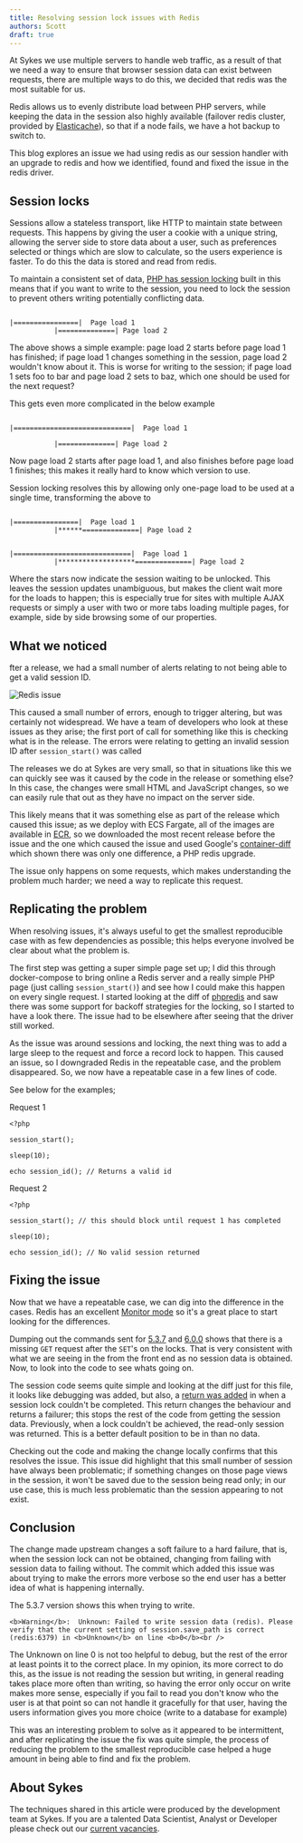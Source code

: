 ```yaml
---
title: Resolving session lock issues with Redis
authors: Scott
draft: true
---
```


At Sykes we use multiple servers to handle web traffic, as a result of that we need a way to ensure that browser session data can exist between requests, there are multiple ways to do this, we decided that redis was the most suitable for us.

Redis allows us to evenly distribute load between PHP servers, while keeping the data in the session also highly available (failover redis cluster, provided by [Elasticache](https://aws.amazon.com/elasticache/)), so that if a node fails, we have a hot backup to switch to.

This blog explores an issue we had using redis as our session handler with an upgrade to redis and how we identified, found and fixed the issue in the redis driver.


## Session locks

Sessions allow a stateless transport, like HTTP to maintain state between requests. This happens by giving the user a cookie with a unique string, allowing the server side to store data about a user, such as preferences selected or things which are slow to calculate, so the users experience is faster. To do this the data is stored and read from redis.

To maintain a consistent set of data, [PHP has session locking](https://www.php.net/manual/en/features.session.security.management.php#features.session.security.management.session-locking) built in this means that if you want to write to the session, you need to lock the session to prevent others writing potentially conflicting data.

```

|================|  Page load 1  
           |==============| Page load 2
```
The above shows a simple example: page load 2 starts before page load 1 has finished; if page load 1 changes something in the session, page load 2 wouldn't know about it. This is worse for writing to the session; if page load 1 sets foo to bar and page load 2 sets to baz, which one should be used for the next request?

This gets even more complicated in the below example

```

|=============================|  Page load 1  

           |==============| Page load 2
```

Now page load 2 starts after page load 1, and also finishes before page load 1 finishes; this makes it really hard to know which version to use.

Session locking resolves this by allowing only one-page load to be used at a single time, transforming the above to

```

|================|  Page load 1  
           |******==============| Page load 2  
  
  
|=============================|  Page load 1  
           |*******************==============| Page load 2
```
Where the stars now indicate the session waiting to be unlocked. This leaves the session updates unambiguous, but makes the client wait more for the loads to happen; this is especially true for sites with multiple AJAX requests or simply a user with two or more tabs loading multiple pages, for example, side by side browsing some of our properties.


## What we noticed

fter a release, we had a small number of alerts relating to not being able to get a valid session ID.

![Redis issue](/img/postimages/redis-issue/errors.png)

This caused a small number of errors, enough to trigger altering, but was certainly not widespread. We have a team of developers who look at these issues as they arise; the first port of call for something like this is checking what is in the release. The errors were relating to getting an invalid session ID after `session_start()` was called

The releases we do at Sykes are very small, so that in situations like this we can quickly see was it caused by the code in the release or something else? In this case, the changes were small HTML and JavaScript changes, so we can easily rule that out as they have no impact on the server side.

This likely means that it was something else as part of the release which caused this issue; as we deploy with ECS Fargate, all of the images are available in [ECR](https://docs.aws.amazon.com/AmazonECR/latest/userguide/what-is-ecr.html), so we downloaded the most recent release before the issue and the one which caused the issue and used Google's [container-diff](https://github.com/GoogleContainerTools/container-diff) which shown there was only one difference, a PHP redis upgrade.

The issue only happens on some requests, which makes understanding the problem much harder; we need a way to replicate this request.

## Replicating the problem

When resolving issues, it's always useful to get the smallest reproducible case with as few dependencies as possible; this helps everyone involved be clear about what the problem is.

The first step was getting a super simple page set up; I did this through docker-compose to bring online a Redis server and a really simple PHP page (just calling `session_start()`) and see how I could make this happen on every single request. I started looking at the diff of [phpredis](https://github.com/phpredis/phpredis/compare/6.0.0...5.3.7) and saw there was some support for backoff strategies for the locking, so I started to have a look there. The issue had to be elsewhere after seeing that the driver still worked.

As the issue was around sessions and locking, the next thing was to add a large sleep to the request and force a record lock to happen. This caused an issue, so I downgraded Redis in the repeatable case, and the problem disappeared. So, we now have a repeatable case in a few lines of code.

See below for the examples;

Request 1
```
<?php

session_start();

sleep(10);

echo session_id(); // Returns a valid id
```

Request 2

```
<?php

session_start(); // this should block until request 1 has completed

sleep(10);

echo session_id(); // No valid session returned
```

## Fixing the issue

Now that we have a repeatable case, we can dig into the difference in the cases. Redis has an excellent [Monitor mode](https://redis.io/commands/monitor/) so it's a great place to start looking for the differences. 

Dumping out the commands sent for [5.3.7](https://github.com/exussum12/redis-issue/blob/master/5.3.7) and [6.0.0](https://github.com/exussum12/redis-issue/blob/master/6.0.0) shows that there is a missing `GET` request after the `SET`'s on the locks. That is very consistent with what we are seeing in the from the front end as no session data is obtained. Now, to look into the code to see whats going on.

The session code seems quite simple and looking at the diff just for this file, it looks like debugging was added, but also, a [return was added](https://github.com/phpredis/phpredis/commit/687a0b405051adada1ff460a3863d0f85cd6e98a#diff-d7896829bc47f45d33720c352a4b8aabd4dca447b6db9e2d4205be5b44ba5d9eR714) in when a session lock couldn't be completed. This return changes the behaviour and returns a failurer; this stops the rest of the code from getting the session data. Previously, when a lock couldn't be achieved, the read-only session was returned. This is a better default position to be in than no data.

Checking out the code and making the change locally confirms that this resolves the issue. This issue did highlight that this small number of session have always been problematic; if something changes on those page views in the session, it won't be saved due to the session being read only; in our use case, this is much less problematic than the session appearing to not exist.

## Conclusion

The change made upstream changes a soft failure to a hard failure, that is, when the session lock can not be obtained, changing from failing with session data to failing without. The commit which added this issue was about trying to make the errors more verbose so the end user has a better idea of what is happening internally.

The 5.3.7 version shows this when trying to write.

```
<b>Warning</b>:  Unknown: Failed to write session data (redis). Please verify that the current setting of session.save_path is correct (redis:6379) in <b>Unknown</b> on line <b>0</b><br />
```
The Unknown on line 0 is not too helpful to debug, but the rest of the error at least points it to the correct place. In my opinion, its more correct to do this, as the issue is not reading the session but writing, in general reading takes place more often than writing, so having the error only occur on write makes more sense, especially if you fail to read you don't know who the user is at that point so can not handle it gracefully for that user, having the users information gives you more choice (write to a database for example)

This was an interesting problem to solve as it appeared to be intermittent, and after replicating the issue the fix was quite simple, the process of reducing the problem to the smallest reproducible case helped a huge amount in being able to find and fix the problem.


## About Sykes

The techniques shared in this article were produced by the development team at Sykes. If you are a talented Data Scientist, Analyst or Developer please check out our [current vacancies](https://www.sykescottages.co.uk/careers/).

